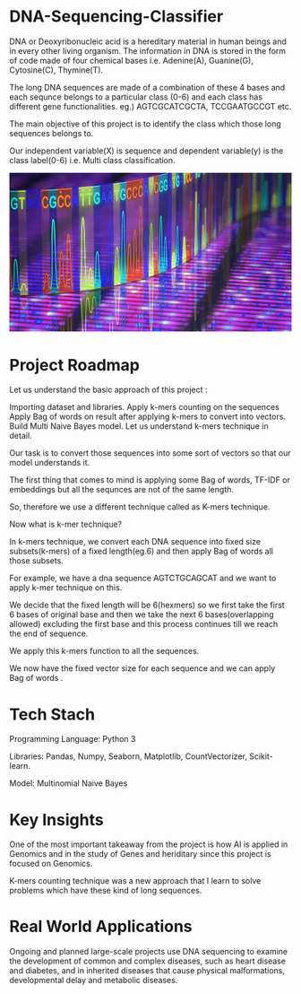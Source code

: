 # DNA-Sequencing-Classifier
DNA or Deoxyribonucleic acid is a hereditary material in human beings and in every other living organism. The information in DNA is stored in the form of code made of four chemical bases i.e. Adenine(A), Guanine(G), Cytosine(C), Thymine(T).

The long DNA sequences are made of a combination of these 4 bases and each sequnce belongs to a particular class (0-6) and each class has different gene functionalities. eg.) AGTCGCATCGCTA, TCCGAATGCCGT etc.

The main objective of this project is to identify the class which those long sequences belongs to.

Our independent variable(X) is sequence and dependent variable(y) is the class label(0-6) i.e. Multi class classification.

![image alt](https://github.com/bushrafatimakhan30/DNA-Sequencing-Classifier/blob/33974610e25ef53cdc4aa471d270890dc3f6952e/dna.jpg)
# Project Roadmap
Let us understand the basic approach of this project :

Importing dataset and libraries.
Apply k-mers counting on the sequences
Apply Bag of words on result after applying k-mers to convert into vectors.
Build Multi Naive Bayes model.
Let us understand k-mers technique in detail.

Our task is to convert those sequences into some sort of vectors so that our model understands it.

The first thing that comes to mind is applying some Bag of words, TF-IDF or embeddings but all the sequnces are not of the same length.

So, therefore we use a different technique called as K-mers technique.

Now what is k-mer technique?

In k-mers technique, we convert each DNA sequence into fixed size subsets(k-mers) of a fixed length(eg.6) and then apply Bag of words all those subsets.

For example, we have a dna sequence AGTCTGCAGCAT and we want to apply k-mer technique on this.

We decide that the fixed length will be 6(hexmers) so we first take the first 6 bases of original base and then we take the next 6 bases(overlapping allowed) excluding the first base and this process continues till we reach the end of sequence.

We apply this k-mers function to all the sequences.

We now have the fixed vector size for each sequence and we can apply Bag of words .
# Tech Stach
Programming Language: Python 3

Libraries: Pandas, Numpy, Seaborn, Matplotlib, CountVectorizer, Scikit-learn.

Model: Multinomial Naive Bayes
# Key Insights
One of the most important takeaway from the project is how AI is applied in Genomics and in the study of Genes and heriditary since this project is focused on Genomics.

K-mers counting technique was a new approach that I learn to solve problems which have these kind of long sequences.
# Real World Applications
Ongoing and planned large-scale projects use DNA sequencing to examine the development of common and complex diseases, such as heart disease and diabetes, and in inherited diseases that cause physical malformations, developmental delay and metabolic diseases.
